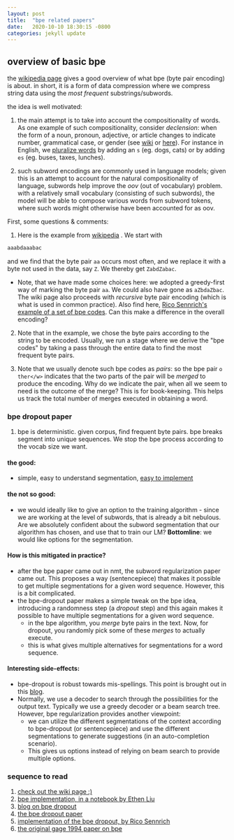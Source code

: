 ```yaml
---
layout: post
title:  "bpe related papers"
date:   2020-10-10 18:30:15 -0800
categories: jekyll update
---
```



## overview of basic bpe
the [wikipedia page](https://en.wikipedia.org/wiki/Byte_pair_encoding) gives a good
overview of what bpe (byte pair encoding) is about. in short, it is a form of
data compression where we compress string data using the _most frequent_
substrings/subwords.

the idea is well motivated:
1. the main attempt is to take into account the compositionality of words. As one
example of such compositionality, consider _declension_: when the form of a noun, pronoun, adjective, or article changes to indicate number, grammatical case, or gender (see [wiki](https://en.wikipedia.org/wiki/Declension) or [here](https://study.com/academy/lesson/declension-definition-examples.html#:~:text=For%20example%2C%20in%20a%20sentence,The%20ball%20was%20his.)).
For instance in English, we [pluralize words](https://www.grammarly.com/blog/plural-nouns/#:~:text=Plural%20Noun%20Rules) by adding an `s` (eg. dogs, cats)
or by adding `es` (eg. buses, taxes, lunches).

2. such subword encodings are commonly used in language models; given this is an
attempt to account for the natural compositionality of language, subwords help improve
the _oov_ (out of vocabulary) problem.
with a relatively small vocabulary (consisting
of such subwords), the model will be able to compose various words from subword
tokens, where such words might otherwise have been accounted for as oov.

First, some questions & comments:

1. Here is the example from [wikipedia](https://en.wikipedia.org/wiki/Byte_pair_encoding) .
We start with
```python
aaabdaaabac
```
and we find that the byte pair `aa` occurs most often, and we replace it with a
byte not used in the data, say `Z`. We thereby get `ZabdZabac`.
  * Note, that we have made some choices here: we adopted a greedy-first way of marking the byte pair `aa`. We could also have gone as `aZbdaZbac`. The wiki page also proceeds with _recursive_ byte pair encoding (which is what is used in common practice). Also find here, [Rico Sennrich's example of a
  set of bpe codes](https://github.com/rsennrich/subword-nmt/blob/master/subword_nmt/tests/data/bpe.ref).
Can this make a difference in the overall encoding?

2. Note that in the example, we chose the byte pairs according to the string to
be encoded. Usually, we run a stage where we derive the "bpe codes" by taking a
pass through the entire data to find the most frequent byte pairs.

3. Note that we usually denote such bpe codes as _pairs_: so the bpe pair `o ther</w>`
indicates that the two parts of the pair will be _merged_ to produce the encoding.
Why do we indicate the pair, when all we seem to need is the outcome of the merge?
This is for book-keeping. This helps us track the total number of merges executed
in obtaining a word.

### bpe dropout paper

1. bpe is deterministic. given corpus, find frequent byte pairs. bpe breaks segment into
unique sequences. We stop the bpe process according to the vocab size we want.

#### the good:
* simple, easy to understand segmentation, [easy to implement](http://ethen8181.github.io/machine-learning/deep_learning/subword/bpe.html)

#### the not so good:
* we would ideally like to give an option to the training algorithm - since we are working
at the level of subwords, that is already a bit nebulous. Are we absolutely confident about
the subword segmentation that our algorithm has chosen, and use that to train our LM?
**Bottomline**: we would like options for the segmentation.

#### How is this mitigated in practice?
* after the bpe paper came out in nmt, the subword regularization paper came out.
This proposes a way (sentencepiece) that makes it possible to get multiple segmentations
for a given word sequence.
However, this is a bit complicated.
* the bpe-dropout paper makes a simple tweak on the bpe idea, introducing a randomness
step (a _dropout_ step) and this again makes it possible to have multiple segmentations
for a given word sequence.
  * in the bpe algorithm, you _merge_ byte pairs in the text. Now, for dropout, you randomly
  pick some of these _merges_ to actually execute.
  * this is what gives multiple alternatives for segmentations for a word sequence.

#### Interesting side-effects:
* bpe-dropout is robust towards mis-spellings. This point is brought out in this [blog](https://jlibovicky.github.io/2019/11/07/MT-Weekly-BPE-dropout.html).
* Normally, we use a decoder to search through the possibilities for the output text.
Typically we use a greedy decoder or a beam search tree. However, bpe regularization provides another viewpoint:
  * we can utilize the different segmentations of the context according to bpe-dropout (or sentencepiece)
  and use the different segmentations to generate suggestions (in an auto-completion scenario).
  * This gives us options instead of relying on beam search to provide multiple options.

### sequence to read
1. [check out the wiki page :)](https://en.wikipedia.org/wiki/Byte_pair_encoding)
2. [bpe implementation, in a notebook by Ethen Liu](http://ethen8181.github.io/machine-learning/deep_learning/subword/bpe.html)
3. [blog on bpe dropout](https://jlibovicky.github.io/2019/11/07/MT-Weekly-BPE-dropout.html)
4. [the bpe dropout paper](https://www.groundai.com/project/bpe-dropout-simple-and-effective-subword-regularization/1#S4.T1)
5. [implementation of the bpe dropout, by Rico Sennrich](https://github.com/rsennrich/subword-nmt/blob/master/subword_nmt/apply_bpe.py)
6. [the original gage 1994 paper on bpe](https://www.derczynski.com/papers/archive/BPE_Gage.pdf)
